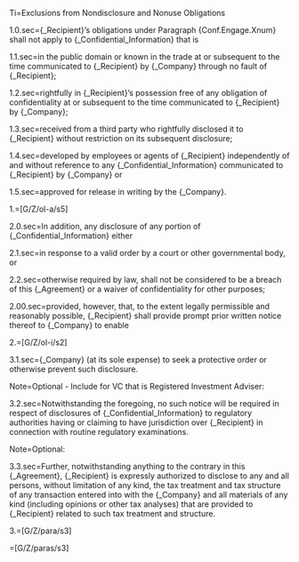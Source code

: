 Ti=Exclusions from Nondisclosure and Nonuse Obligations

1.0.sec={_Recipient}’s obligations under Paragraph {Conf.Engage.Xnum} shall not apply to {_Confidential_Information} that is 

1.1.sec=in the public domain or known in the trade at or subsequent to the time communicated to {_Recipient} by {_Company} through no fault of {_Recipient}; 

1.2.sec=rightfully in {_Recipient}’s possession free of any obligation of confidentiality at or subsequent to the time communicated to {_Recipient} by {_Company}; 

1.3.sec=received from a third party who rightfully disclosed it to {_Recipient} without restriction on its subsequent disclosure;  

1.4.sec=developed by employees or agents of {_Recipient} independently of and without reference to any {_Confidential_Information} communicated to {_Recipient} by {_Company} or 

1.5.sec=approved for release in writing by the {_Company}.  

1.=[G/Z/ol-a/s5]

2.0.sec=In addition, any disclosure of any portion of {_Confidential_Information} either 

2.1.sec=in response to a valid order by a court or other governmental body, or 

2.2.sec=otherwise required by law, shall not be considered to be a breach of this {_Agreement} or a waiver of confidentiality for other purposes; 

2.00.sec=provided, however, that, to the extent legally permissible and reasonably possible, {_Recipient} shall provide prompt prior written notice thereof to {_Company} to enable

2.=[G/Z/ol-i/s2]


3.1.sec={_Company} (at its sole expense) to seek a protective order or otherwise prevent such disclosure.

Note=Optional - Include for VC that is Registered Investment Adviser:

3.2.sec=Notwithstanding the foregoing, no such notice will be required in respect of disclosures of {_Confidential_Information} to regulatory authorities having or claiming to have jurisdiction over {_Recipient} in connection with routine regulatory examinations.

Note=Optional:

3.3.sec=Further, notwithstanding anything to the contrary in this {_Agreement}, {_Recipient} is expressly authorized to disclose to any and all persons, without limitation of any kind, the tax treatment and  tax structure of any transaction entered into with the {_Company} and all materials of any kind (including opinions or other tax analyses) that are provided to {_Recipient}  related to such tax treatment and structure.

3.=[G/Z/para/s3]

=[G/Z/paras/s3]
